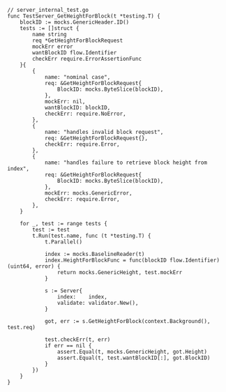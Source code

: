    // server_internal_test.go
    func TestServer_GetHeightForBlock(t *testing.T) {
        blockID := mocks.GenericHeader.ID()
        tests := []struct {
            name string
            req *GetHeightForBlockRequest
            mockErr error
            wantBlockID flow.Identifier
            checkErr require.ErrorAssertionFunc
        }{
            {
                name: "nominal case",
                req: &GetHeightForBlockRequest{
                    BlockID: mocks.ByteSlice(blockID),
                },
                mockErr: nil, 
                wantBlockID: blockID,
                checkErr: require.NoError,
            },
            {
                name: "handles invalid block request",
                req: &GetHeightForBlockRequest{},
                checkErr: require.Error,
            },
            {
                name: "handles failure to retrieve block height from index",
                req: &GetHeightForBlockRequest{
                    BlockID: mocks.ByteSlice(blockID),
                },
                mockErr: mocks.GenericError,
                checkErr: require.Error,
            },
        }

        for _, test := range tests {
            test := test
            t.Run(test.name, func (t *testing.T) {
                t.Parallel()

                index := mocks.BaselineReader(t)
                index.HeightForBlockFunc = func(blockID flow.Identifier) (uint64, error) {
                    return mocks.GenericHeight, test.mockErr
                }

                s := Server{
                    index:    index,
                    validate: validator.New(),
                }

                got, err := s.GetHeightForBlock(context.Background(), test.req)

                test.checkErr(t, err)
                if err == nil {
                    assert.Equal(t, mocks.GenericHeight, got.Height)
                    assert.Equal(t, test.wantBlockID[:], got.BlockID)
                }
            })
        }
    }